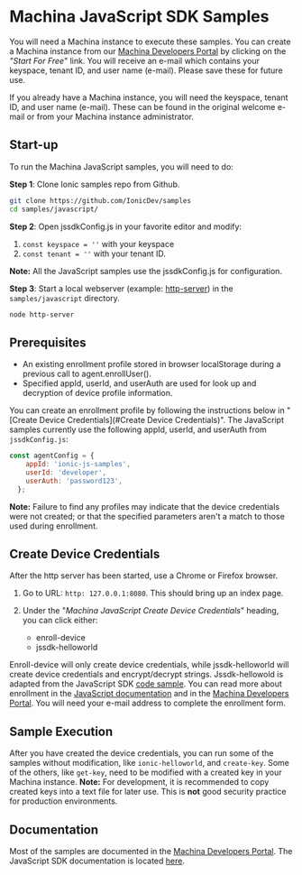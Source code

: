 # Machina JavaScript SDK Samples

You will need a Machina instance to execute these samples.  You can create a Machina instance from our [Machina Developers Portal](https://dev.ionic.com) by clicking on the *"Start For Free*" link. You will receive an e-mail which contains your keyspace, tenant ID, and user name (e-mail).  Please save these for future use.

If you already have a Machina instance, you will need the keyspace, tenant ID, and user name (e-mail).  These can be found in the original welcome e-mail or from your Machina instance administrator.

## Start-up
To run the Machina JavaScript samples, you will need to do:

**Step 1**: Clone Ionic samples repo from Github.

~~~bash
git clone https://github.com/IonicDev/samples
cd samples/javascript/
~~~

**Step 2**: Open jssdkConfig.js in your favorite editor and modify:

1. `const keyspace = ''` with your keyspace
2. `const tenant = ''` with your tenant ID. 

**Note:** All the JavaScript samples use the jssdkConfig.js for configuration.

**Step 3**: Start a local webserver (example: [http-server](https://www.npmjs.com/package/http-server)) in the `samples/javascript` directory.

~~~bash
node http-server
~~~

## Prerequisites

* An existing enrollment profile stored in browser localStorage during a previous call to agent.enrollUser().
* Specified appId, userId, and userAuth are used for look up and decryption of device profile information.

You can create an enrollment profile by following the instructions below in "[Create Device Credentials](#Create Device Credentials)". The JavaScript samples currently use the following appId, userId, and userAuth from `jssdkConfig.js`:

~~~JavaScript
const agentConfig = {
    appId: 'ionic-js-samples',
    userId: 'developer',
    userAuth: 'password123',
  };
~~~
**Note:** Failure to find any profiles may indicate that the device credentials were not created; or that the specified parameters aren't a match to those used during enrollment.

## Create Device Credentials

After the http server has been started, use a Chrome or Firefox browser.

1. Go to URL: `http: 127.0.0.1:8080`. This should bring up an index page. 
2. Under the "*Machina JavaScript Create Device Credentials*" heading, you can click either:

	* enroll-device
	* jssdk-helloworld

Enroll-device will only create device credentials, while jssdk-helloworld will create device credentials and encrypt/decrypt strings.  Jssdk-hellowold is adapted from the JavaScript SDK [code sample](https://api.ionic.com/jssdk/latest/Docs/tutorial-helloWorld_index.js.html).  You can read more about enrollment in the [JavaScript documentation](https://api.ionic.com/jssdk/latest/Docs/tutorial-device_enrollment.html) and in the [Machina Developers Portal](https://dev.ionic.com/platform/enrollment).  You will need your e-mail address to complete the enrollment form.

## Sample Execution
After you have created the device credentials, you can run some of the samples without modification, like `ionic-helloworld`, and `create-key`. Some of the others, like `get-key`, need to be modified with a created key in your Machina instance. **Note:** For development, it is recommended to copy created keys into a text file for later use.  This is **not** good security practice for production environments.

## Documentation
Most of the samples are documented in the [Machina Developers Portal](https://dev.ionic.com/sdk/features).  The JavaScript SDK documentation is located [here](https://api.ionic.com/jssdk/latest/Docs/index.html).

